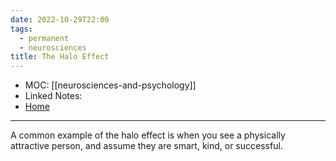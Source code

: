 ```yaml
---
date: 2022-10-29T22:00
tags:
  - permanent
  - neurosciences
title: The Halo Effect
---
```

- MOC: [[neurosciences-and-psychology]]
- Linked Notes: 
- [Home](https://misudashi.ga/)
----------
A common example of the halo effect is when you see a physically attractive person, and assume they are smart, kind, or successful.